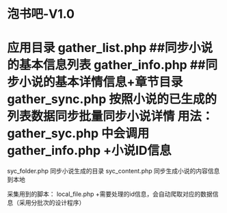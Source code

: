 泡书吧-V1.0
===============
应用目录
gather_list.php ##同步小说的基本信息列表
gather_info.php ##同步小说的基本详情信息+章节目录
gather_sync.php 按照小说的已生成的列表数据同步批量同步小说详情
用法：
gather_syc.php 中会调用gather_info.php +小说ID信息
===============================
syc_folder.php 同步小说生成的目录
syc_content.php 同步生成小说的内容信息到本地


采集用到的脚本：
local_file.php +需要处理的id信息，会自动爬取对应的数据信息（采用分批次的设计程序）